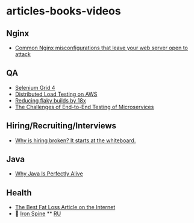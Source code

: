 # articles-books-videos

## Nginx
 * [Common Nginx misconfigurations that leave your web server open to attack](https://blog.detectify.com/2020/11/10/common-nginx-misconfigurations/)

## QA
 * [Selenium Grid 4](https://applitools.com/blog/selenium-grid-4/)
 * [Distributed Load Testing on AWS](https://aws.amazon.com/solutions/implementations/distributed-load-testing-on-aws/)
 * [Reducing flaky builds by 18x](https://github.blog/2020-12-16-reducing-flaky-builds-by-18x/)
 * [The Challenges of End-to-End Testing of Microservices](https://www.infoq.com/news/2020/12/end-to-end-testing-microservices/)

## Hiring/Recruiting/Interviews
 * [Why is hiring broken? It starts at the whiteboard.](https://www.freecodecamp.org/news/why-is-hiring-broken-it-starts-at-the-whiteboard-34b088e5a5db/)

## Java
 * [Why Java Is Perfectly Alive](https://betterprogramming.pub/why-java-is-perfectly-alive-e3f25a576f95)

## Health
 * [The Best Fat Loss Article on the Internet](https://physiqonomics.com/fat-loss/)
 * 🎥 [Iron Spine](https://archive.org/details/Convict.Conditioning.Vol4.Iron.Spine_201905)
 ** [RU](https://habr.com/ru/post/544916/)
